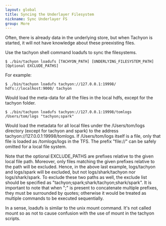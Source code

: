```yaml
---
layout: global
title: Syncing the Underlayer Filesystem
nickname: Sync Underlayer FS
group: More
---
```


Often, there is already data in the underlying store, but when Tachyon is started, it will not have
knowledge about these preexisting files.

Use the tachyon shell command loadufs to sync the filesystems.

    $ ./bin/tachyon loadufs [TACHYON_PATH] [UNDERLYING_FILESYSTEM_PATH] [Optional EXCLUDE_PATHS]

For example:

    $ ./bin/tachyon loadufs tachyon://127.0.0.1:19998/ hdfs://localhost:9000/ tachyon

Would load the meta-data for all the files in the local hdfs, except for the tachyon folder.

    $ ./bin/tachyon loadufs tachyon://127.0.0.1:19998/tomlogs /Users/tom/logs "tachyon;spark"

Would load the metadata for all local files under the /Users/tom/logs directory (except for tachyon
and spark) to the address tachyon://127.0.0.1:19998/tomlogs. If /Users/tom/logs itself is a file,
only that file is loaded as /tomlogs/logs in the TFS. The prefix "file://" can be safely omitted for
a local file system.

Note that the optional EXCLUDE_PATHS are prefixes relative to the given local file path. Moreover,
only files matching the given prefixes relative to the path will be excluded. Hence, in the above
last example, logs/tachyon and logs/spark will be excluded, but not logs/shark/tachyon nor
logs/shark/spark. To exclude these two paths as well, the exclude list should be specified as
"tachyon;spark;shark/tachyon;shark/spark". It is important to note that when ";" is present to
concatenate multiple prefixes, they must be surrounded by quotes; otherwise it would be treated as
multiple commands to be executed sequentially.

In a sense, loadufs is similar to the unix mount command. It's not called mount so as not to cause
confusion with the use of mount in the tachyon scripts.

